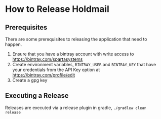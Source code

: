 # How to Release Holdmail

## Prerequisites

There are some prerequisites to releasing the application that need to happen.

1. Ensure that you have a bintray account with write access to https://bintray.com/spartasystems
2. Create environment variables, `BINTRAY_USER` and `BINTRAY_KEY` that have your credentials from the API Key option at https://bintray.com/profile/edit
3. Create a gpg key

## Executing a Release

Releases are executed via a release plugin in gradle, `./gradlew clean release`
